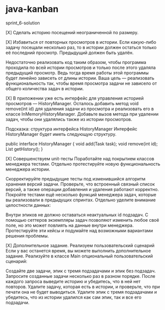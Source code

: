 # java-kanban
sprint_6-solution

[X] Сделать историю посещений неограниченной по размеру.

[X] Избавиться от повторных просмотров в истории. Если какую-либо задачу посещали несколько раз,
то в истории должен остаться только её последний просмотр. Предыдущий должен быть удалён.

Недостаточно реализовать код таким образом, чтобы программа проходила по всей истории
просмотров и только после этого удаляла предыдущий просмотр. Ведь тогда время работы
этой программы будет линейно зависеть от длины истории.
Ваша цель — реализовать функциональность так, чтобы время просмотра задачи не зависело
от общего количества задач в истории.

[X] В приложении уже есть интерфейс для управления историей просмотров — HistoryManager.
Осталось добавить метод void remove(int id) для удаления задачи из просмотра и реализовать
его в классе InMemoryHistoryManager. Добавьте вызов метода при удалении задач, чтобы они
удалялись также из истории просмотров.

Подсказка: структура интерфейса HistoryManager
Интерфейс HistoryManager будет иметь следующую структуру.

public interface HistoryManager {
void add(Task task);
void remove(int id);
List<Task> getHistory();
}

[X] Совершенствуем unit-тесты
Поработайте над покрытием классов менеджера тестами. Отдельно протестируйте
новую функциональность менеджера истории.

Скорректируйте предыдущие тесты под изменившийся алгоритм хранения версий задачи.
Проверьте, что встроенный связный список версий, а также операции добавления
и удаления работают корректно.
Покройте тестами ещё несколько функций менеджера задач, которые вы
реализовали в предыдущих спринтах. Отдельно уделите внимание целостности данных:

Внутри эпиков не должно оставаться неактуальных id подзадач.
С помощью сеттеров экземпляры задач позволяют изменить любое своё поле, но это
может повлиять на данные внутри менеджера. Протестируйте эти кейсы и подумайте
над возможными вариантами решения проблемы.

[X] Дополнительное задание. Реализуем пользовательский сценарий
Если у вас останется время, вы можете выполнить дополнительное задание.
Реализуйте в классе Main опциональный пользовательский сценарий:

Создайте две задачи, эпик с тремя подзадачами и эпик без подзадач.
Запросите созданные задачи несколько раз в разном порядке.
После каждого запроса выведите историю и убедитесь, что в ней нет повторов.
Удалите задачу, которая есть в истории, и проверьте, что при печати она не будет выводиться.
Удалите эпик с тремя подзадачами и убедитесь, что из истории удалился как сам эпик, так и все 
его подзадачи.